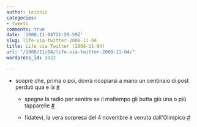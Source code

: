 ```yaml
---
author: leibniz
categories:
- tweets
comments: true
date: '2008-11-04T21:59:59Z'
slug: life-via-twitter-2008-11-04
title: Life via Twitter (2008-11-04)
url: "/2008/11/04/life-via-twitter-2008-11-04/"
wordpress_id: 3422

---
```

* scopre che, prima o poi, dovrà ricopiarsi a mano un centinaio di post perduti qua e là [#](http://twitter.com/leibniz/statuses/989160116)

	
  * spegne la radio per sentire se il maltempo gli butta giù una o più tapparelle [#](http://twitter.com/leibniz/statuses/990065617)

	
  * fidatevi, la vera sorpresa del 4 novembre è venuta dall'Olimpico [#](http://twitter.com/leibniz/statuses/990315907)


